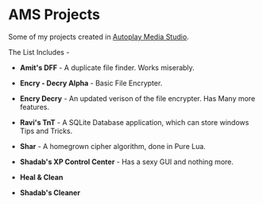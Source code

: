 # AMS Projects

Some of my projects created in [Autoplay Media Studio](http://autoplaymediastudio.com/).

The List Includes -

* **Amit's DFF** - A duplicate file finder. Works miserably.

* **Encry - Decry Alpha** - Basic File Encrypter.

* **Encry Decry** - An updated verison of the file encrypter. Has Many more features.

* **Ravi's TnT** - A SQLite Database application, which can store windows Tips and Tricks.

* **Shar** - A homegrown cipher algorithm, done in Pure Lua.

* **Shadab's XP Control Center** - Has a sexy GUI and nothing more.

* **Heal & Clean**

* **Shadab's Cleaner**